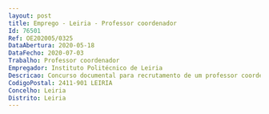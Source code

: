 ```yaml
--- 
layout: post
title: Emprego - Leiria - Professor coordenador
Id: 76501
Ref: OE202005/0325
DataAbertura: 2020-05-18
DataFecho: 2020-07-03
Trabalho: Professor coordenador
Empregador: Instituto Politécnico de Leiria
Descricao: Concurso documental para recrutamento de um professor coordenador, na modalidade de contrato de trabalho em funções públicas por tempo indeterminado, para a área disciplinar de Engenharia Informática   Computação Gráfica e Multimédia da Escola Superior de Tecnologia e Gestão do Instituto Politécnico de Leiria
CodigoPostal: 2411-901 LEIRIA
Concelho: Leiria
Distrito: Leiria
--- 
```

